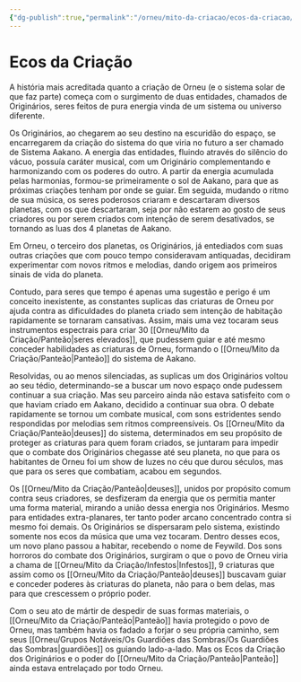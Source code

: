 ```yaml
---
{"dg-publish":true,"permalink":"/orneu/mito-da-criacao/ecos-da-criacao/"}
---
```


# **Ecos da Criação**

A história mais acreditada quanto a criação de Orneu (e o sistema solar de que faz parte) começa com o surgimento de duas entidades, chamados de Originários, seres feitos de pura energia vinda de um sistema ou universo diferente. 

Os Originários, ao chegarem ao seu destino na escuridão do espaço, se encarregarem da criação do sistema do que viria no futuro a ser chamado de Sistema Aakano. A energia das entidades, fluindo através do silêncio do vácuo, possuía caráter musical, com um Originário complementando e harmonizando com os poderes do outro. A partir da energia acumulada pelas harmonias, formou-se primeiramente o sol de Aakano, para que as próximas criações tenham por onde se guiar. Em seguida, mudando o ritmo de sua música, os seres poderosos criaram e descartaram diversos planetas, com os que descartaram, seja por não estarem ao gosto de seus criadores ou por serem criados com intenção de serem desativados, se tornando as luas dos 4 planetas de Aakano. 

Em Orneu, o terceiro dos planetas, os Originários, já entediados com suas outras criações que com pouco tempo consideravam antiquadas, decidiram experimentar com novos ritmos e melodias, dando origem aos primeiros sinais de vida do planeta. 

Contudo, para seres que tempo é apenas uma sugestão e perigo é um conceito inexistente, as constantes suplicas das criaturas de Orneu por ajuda contra as dificuldades do planeta criado sem intenção de habitação rapidamente se tornaram cansativas. Assim, mais uma vez tocaram seus instrumentos espectrais para criar 30 [[Orneu/Mito da Criação/Panteão\|seres elevados]], que pudessem guiar e até mesmo conceder habilidades as criaturas de Orneu, formando o [[Orneu/Mito da Criação/Panteão\|Panteão]] do sistema de Aakano.

Resolvidas, ou ao menos silenciadas, as suplicas um dos Originários voltou ao seu tédio, determinando-se a buscar um novo espaço onde pudessem continuar a sua criação. Mas seu parceiro ainda não estava satisfeito com o que haviam criado em Aakano, decidido a continuar sua obra. O debate rapidamente se tornou um combate musical, com sons estridentes sendo respondidas por melodias sem ritmos compreensíveis. Os [[Orneu/Mito da Criação/Panteão\|deuses]] do sistema, determinados em seu propósito de proteger as criaturas para quem foram criados, se juntaram para impedir que o combate dos Originários chegasse até seu planeta, no que para os habitantes de Orneu foi um show de luzes no céu que durou séculos, mas que para os seres que combatiam, acabou em segundos.

Os [[Orneu/Mito da Criação/Panteão\|deuses]], unidos por propósito comum contra seus criadores, se desfizeram da energia que os permitia manter uma forma material, mirando a união dessa energia nos Originários. Mesmo para entidades extra-planares, ter tanto poder arcano concentrado contra si mesmo foi demais. Os Originários se dispersaram pelo sistema, existindo somente nos ecos da música que uma vez tocaram. Dentro desses ecos, um novo plano passou a habitar, recebendo o nome de Feywild. Dos sons horroros do combate dos Originários, surgiram o que o povo de Orneu viria a chama de [[Orneu/Mito da Criação/Infestos\|Infestos]], 9 criaturas que assim como os [[Orneu/Mito da Criação/Panteão\|deuses]] buscavam guiar e conceder poderes às criaturas do planeta, não para o bem delas, mas para que crescessem o próprio poder.

Com o seu ato de mártir de despedir de suas formas materiais, o [[Orneu/Mito da Criação/Panteão\|Panteão]] havia protegido o povo de Orneu, mas também havia os fadado a forjar o seu própria caminho, sem seus [[Orneu/Grupos Notáveis/Os Guardiões das Sombras/Os Guardiões das Sombras\|guardiões]] os guiando lado-a-lado. Mas os Ecos da Criação dos Originários e o poder do [[Orneu/Mito da Criação/Panteão\|Panteão]] ainda estava entrelaçado por todo Orneu.